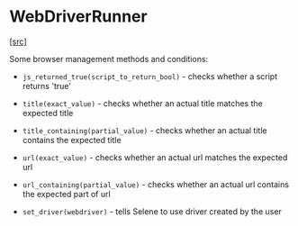 # WebDriverRunner

[ [src] ](https://github.com/yashaka/selene/blob/master/selene/conditions.py)

Some browser management methods and conditions:

+ ```js_returned_true(script_to_return_bool)``` - checks whether a script returns 'true'

+ ```title(exact_value)``` - checks whether an actual title matches the expected title

+ ```title_containing(partial_value)``` - checks whether an actual title contains the expected title

+ ```url(exact_value)``` - checks whether an actual url matches the expected url

+ ```url_containing(partial_value)``` - checks whether an actual url contains the expected part of url

+ ```set_driver(webdriver)``` - tells Selene to use driver created by the user
